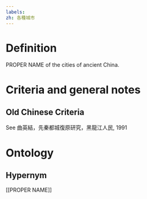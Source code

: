 ```yaml
---
labels: 
zh: 各種城市
---
```


# Definition
PROPER NAME of the cities of ancient China.
# Criteria and general notes
## Old Chinese Criteria
See 曲英結，先秦都城復原研究，黑龍江人民, 1991
# Ontology

## Hypernym
[[PROPER NAME]]